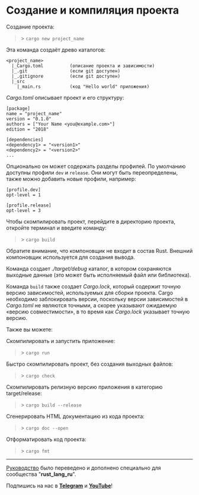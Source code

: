 # Создание и компиляция проекта

Создание проекта:

>\> `cargo new project_name`

Эта команда создаёт древо каталогов:

```
<project_name>
  |_Cargo.toml          (описание проекта и зависимости)
  |_.git                (если git доступен)
  |_.gitignore          (если git доступен)
  |_src
    |_main.rs           (код "Hello world" приложения)
```

*Cargo.toml* описывает проект и его структуру:

```rust,edition2018,no_run,noplaypen
[package]
name = "project_name"
version = "0.1.0"
authors = ["Your Name <you@example.com>"]
edition = "2018"

[dependencies]
<dependency1> = "<version1>"
<dependency2> = "<version2>"
...
```
Опционально он может содержать разделы профилей. По умолчанию доступны профили `dev` и `release`. Они могут быть переопределены, также можно добавить новые профили, например:

```rust,edition2018,no_run,noplaypen
[profile.dev]
opt-level = 1

[profile.release]
opt-level = 3
```

Чтобы скомпилировать проект, перейдите в директорию проекта, откройте терминал и введите команду:

>\> `cargo build`

Обратите внимание, что компоновщик не входит в состав Rust. Внешний компоновщик используется для создания вывода.

Команда создает *./target/debug* каталог, в котором сохраняются выходные данные (это может быть исполняемый файл или библиотека).

Команда `build` также создает *Cargo.lock*, который содержит точную версию зависимостей, используемых для сборки проекта. Cargo необходимо заблокировать версии, поскольку версии зависимостей в *Cargo.toml* не являются точными, а скорее указывают ожидаемую «версию совместимости», в то время как *Cargo.lock* указывает точную версию.

Также вы можете:

Скомпилировать и запустить приложение:

>\> `cargo run`

Быстро скомпилировать проект, без создания выходных файлов:

>\> `cargo check`

Скомпилировать релизную версию приложения в категорию target/release:

>\> `cargo build --release`

Сгенерировать HTML документацию из кода проекта:

>\> `cargo doc --open`

Отформатировать код проекта:

>\> `cargo fmt`

---

[Руководство][original] было переведено и дополнено специально для сообщества "**rust_lang_ru**".

Подпишись на нас в **[Telegram][telegram]** и **[YouTube][youtube]**!

[original]: https://github.com/stencillogic/Start-with-Rust-fast
[telegram]: http://tlinks.run/rust_lang_ru
[youtube]: https://www.youtube.com/channel/UCu413rnSfuSSOR3OsIThlZA
